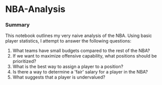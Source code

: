 # NBA-Analysis 


### Summary 
This notebook outlines my very naive analysis of the NBA. Using basic player statistics, I attempt to answer the following questions: 
  1) What teams have small budgets compared to the rest of the NBA?
  2) If we want to maximize offensive capability, what positions should be prioritized?
  3) What is the best way to assign a player to a position?
  4) Is there a way to determine a 'fair' salary for a player in the NBA?
  5) What suggests that a player is undervalued?
 
